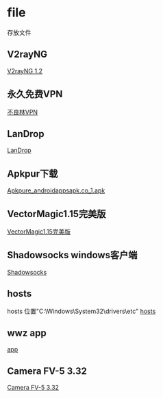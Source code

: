# file
存放文件

## V2rayNG

[V2rayNG 1.2](https://github.com/wangwenzhiwwz/file/blob/master/v2rayNG_v1.2.10.apk?raw=true)

## 永久免费VPN

[不良林VPN](https://github.com/wangwenzhiwwz/file/blob/master/%E4%B8%8D%E8%89%AF%E6%9E%97%20VPN.apk?raw=true)

## LanDrop

[LanDrop](https://github.com/wangwenzhiwwz/file/blob/master/LANDrop-flutter-latest-android.apk?raw=true)

## Apkpur下载

[Apkpure_androidappsapk.co_1.apk](https://github.com/wangwenzhiwwz/file/blob/master/Apkpure_androidappsapk.co_1.apk?raw=true)

## VectorMagic1.15完美版

[VectorMagic1.15完美版](https://github.com/wangwenzhiwwz/file/blob/master/VectorMagic1.15%E5%AE%8C%E7%BE%8E%E7%89%88.exe?raw=true)


## Shadowsocks windows客户端
[Shadowsocks](https://github.com/wangwenzhiwwz/file/blob/master/pgfastss.zip?raw=true)

## hosts
hosts 位置"C:\Windows\System32\drivers\etc"
[hosts](https://github.com/wangwenzhiwwz/file/blob/master/hosts.zip?raw=true)

## wwz app
[app](https://github.com/wangwenzhiwwz/file/blob/master/wwz_1.1.apk)

## Camera FV-5 3.32
[Camera FV-5 3.32](https://github.com/wangwenzhiwwz/file/blob/master/Camera%20FV-.apk?raw=true)

